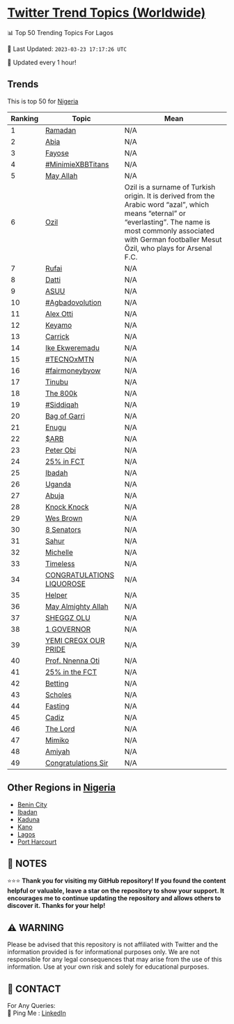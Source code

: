 [Twitter Trend Topics (Worldwide)](https://github.com/ErcinDedeoglu/Twitter-Trend-Topics)
==========


📊 Top 50 Trending Topics For Lagos

📆 Last Updated: `2023-03-23 17:17:26 UTC`

🔧 Updated every 1 hour!


## Trends

This is top 50 for [Nigeria](</Nigeria>)

| Ranking | Topic | Mean |
| ------- | ------------ | ------------ |
| 1 | [Ramadan](http://twitter.com/search?q=Ramadan) | N/A |
| 2 | [Abia](http://twitter.com/search?q=Abia) | N/A |
| 3 | [Fayose](http://twitter.com/search?q=Fayose) | N/A |
| 4 | [#MinimieXBBTitans](http://twitter.com/search?q=%23MinimieXBBTitans) | N/A |
| 5 | [May Allah](http://twitter.com/search?q=May+Allah) | N/A |
| 6 | [Ozil](http://twitter.com/search?q=Ozil) | Ozil is a surname of Turkish origin. It is derived from the Arabic word “azal”, which means “eternal” or “everlasting”. The name is most commonly associated with German footballer Mesut Özil, who plays for Arsenal F.C. |
| 7 | [Rufai](http://twitter.com/search?q=Rufai) | N/A |
| 8 | [Datti](http://twitter.com/search?q=Datti) | N/A |
| 9 | [ASUU](http://twitter.com/search?q=ASUU) | N/A |
| 10 | [#Agbadovolution](http://twitter.com/search?q=%23Agbadovolution) | N/A |
| 11 | [Alex Otti](http://twitter.com/search?q=Alex+Otti) | N/A |
| 12 | [Keyamo](http://twitter.com/search?q=Keyamo) | N/A |
| 13 | [Carrick](http://twitter.com/search?q=Carrick) | N/A |
| 14 | [Ike Ekweremadu](http://twitter.com/search?q=Ike+Ekweremadu) | N/A |
| 15 | [#TECNOxMTN](http://twitter.com/search?q=%23TECNOxMTN) | N/A |
| 16 | [#fairmoneybyow](http://twitter.com/search?q=%23fairmoneybyow) | N/A |
| 17 | [Tinubu](http://twitter.com/search?q=Tinubu) | N/A |
| 18 | [The 800k](http://twitter.com/search?q=The+800k) | N/A |
| 19 | [#Siddiqah](http://twitter.com/search?q=%23Siddiqah) | N/A |
| 20 | [Bag of Garri](http://twitter.com/search?q=Bag+of+Garri) | N/A |
| 21 | [Enugu](http://twitter.com/search?q=Enugu) | N/A |
| 22 | [$ARB](http://twitter.com/search?q=%24ARB) | N/A |
| 23 | [Peter Obi](http://twitter.com/search?q=Peter+Obi) | N/A |
| 24 | [25% in FCT](http://twitter.com/search?q=25%25+in+FCT) | N/A |
| 25 | [Ibadah](http://twitter.com/search?q=Ibadah) | N/A |
| 26 | [Uganda](http://twitter.com/search?q=Uganda) | N/A |
| 27 | [Abuja](http://twitter.com/search?q=Abuja) | N/A |
| 28 | [Knock Knock](http://twitter.com/search?q=Knock+Knock) | N/A |
| 29 | [Wes Brown](http://twitter.com/search?q=Wes+Brown) | N/A |
| 30 | [8 Senators](http://twitter.com/search?q=8+Senators) | N/A |
| 31 | [Sahur](http://twitter.com/search?q=Sahur) | N/A |
| 32 | [Michelle](http://twitter.com/search?q=Michelle) | N/A |
| 33 | [Timeless](http://twitter.com/search?q=Timeless) | N/A |
| 34 | [CONGRATULATIONS LIQUOROSE](http://twitter.com/search?q=CONGRATULATIONS+LIQUOROSE) | N/A |
| 35 | [Helper](http://twitter.com/search?q=Helper) | N/A |
| 36 | [May Almighty Allah](http://twitter.com/search?q=May+Almighty+Allah) | N/A |
| 37 | [SHEGGZ OLU](http://twitter.com/search?q=SHEGGZ+OLU) | N/A |
| 38 | [1 GOVERNOR](http://twitter.com/search?q=1+GOVERNOR) | N/A |
| 39 | [YEMI CREGX OUR PRIDE](http://twitter.com/search?q=YEMI+CREGX+OUR+PRIDE) | N/A |
| 40 | [Prof. Nnenna Oti](http://twitter.com/search?q=Prof.+Nnenna+Oti) | N/A |
| 41 | [25% in the FCT](http://twitter.com/search?q=25%25+in+the+FCT) | N/A |
| 42 | [Betting](http://twitter.com/search?q=Betting) | N/A |
| 43 | [Scholes](http://twitter.com/search?q=Scholes) | N/A |
| 44 | [Fasting](http://twitter.com/search?q=Fasting) | N/A |
| 45 | [Cadiz](http://twitter.com/search?q=Cadiz) | N/A |
| 46 | [The Lord](http://twitter.com/search?q=The+Lord) | N/A |
| 47 | [Mimiko](http://twitter.com/search?q=Mimiko) | N/A |
| 48 | [Amiyah](http://twitter.com/search?q=Amiyah) | N/A |
| 49 | [Congratulations Sir](http://twitter.com/search?q=Congratulations+Sir) | N/A |



## Other Regions in [Nigeria](</Nigeria>)

* [Benin City](</Nigeria/Benin City.md>)
* [Ibadan](</Nigeria/Ibadan.md>)
* [Kaduna](</Nigeria/Kaduna.md>)
* [Kano](</Nigeria/Kano.md>)
* [Lagos](</Nigeria/Lagos.md>)
* [Port Harcourt](</Nigeria/Port Harcourt.md>)



## 📝 NOTES

⭐⭐⭐ **Thank you for visiting my GitHub repository! If you found the content helpful or valuable, leave a star on the repository to show your support. It encourages me to continue updating the repository and allows others to discover it. Thanks for your help!**


## ⚠️ WARNING

Please be advised that this repository is not affiliated with Twitter and the information provided is for informational purposes only. We are not responsible for any legal consequences that may arise from the use of this information. Use at your own risk and solely for educational purposes.


## 📨 CONTACT

 For Any Queries:  
            🏓 Ping Me : [LinkedIn](https://www.linkedin.com/in/ercindedeoglu/)
